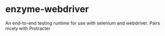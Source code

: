 # enzyme-webdriver

An end-to-end testing runtime for use with selenium and webdriver. Pairs nicely
with Protracter
